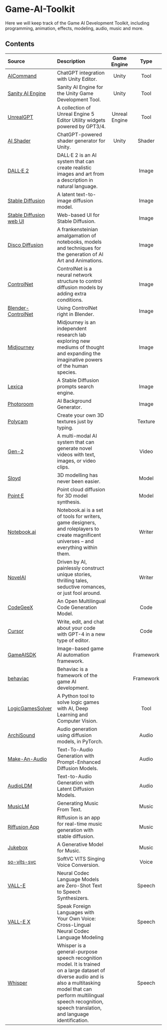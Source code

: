 # Game-AI-Toolkit

Here we will keep track of the Game AI Development Toolkit, including programming, animation, effects, modeling, audio, music and more.

## Contents

| Source                                                             | Description                                                                                                                                                                                                                                  |  Game Engine  |   Type   |
| :----------------------------------------------------------------- | :------------------------------------------------------------------------------------------------------------------------------------------------------------------------------------------------------------------------------------------- | :-----------: | :-------: |
| [AICommand](https://github.com/keijiro/AICommand)                     | ChatGPT integration with Unity Editor.                                                                                                                                                                                                       |     Unity     |   Tool   |
| [Sanity AI Engine](https://github.com/tosos/SanityEngine)             | Sanity AI Engine for the Unity Game Development Tool.                                                                                                                                                                                        |     Unity     |   Tool   |
| [UnrealGPT](https://github.com/TREE-Ind/UnrealGPT)                    | A collection of Unreal Engine 5 Editor Utility widgets powered by GPT3/4.                                                                                                                                                                    | Unreal Engine |   Tool   |
| [AI Shader](https://github.com/keijiro/AIShader)                      | ChatGPT-powered shader generator for Unity.                                                                                                                                                                                                  |     Unity     |  Shader  |
| [DALL·E 2](https://openai.com/product/dall-e-2)                      | DALL·E 2 is an AI system that can create realistic images and art from a description in natural language.                                                                                                                                   |              |   Image   |
| [Stable Diffusion](https://github.com/CompVis/stable-diffusion)       | A latent text-to-image diffusion model.                                                                                                                                                                                                      |              |   Image   |
| [Stable Diffusion web UI](https://github.com/Sygil-Dev/sygil-webui)   | Web-based UI for Stable Diffusion.                                                                                                                                                                                                           |              |   Image   |
| [Disco Diffusion](https://github.com/alembics/disco-diffusion)        | A frankensteinian amalgamation of notebooks, models and techniques for the generation of AI Art and Animations.                                                                                                                              |              |   Image   |
| [ControlNet](https://github.com/lllyasviel/ControlNet)                | ControlNet is a neural network structure to control diffusion models by adding extra conditions.                                                                                                                                             |              |   Image   |
| [Blender-ControlNet](https://github.com/coolzilj/Blender-ControlNet)  | Using ControlNet right in Blender.                                                                                                                                                                                                           |              |   Image   |
| [Midjourney](https://www.midjourney.com/)                             | Midjourney is an independent research lab exploring new mediums of thought and expanding the imaginative powers of the human species.                                                                                                        |              |   Image   |
| [Lexica](https://lexica.art/)                                         | A Stable Diffusion prompts search engine.                                                                                                                                                                                                    |              |   Image   |
| [Photoroom](https://www.photoroom.com/backgrounds)                    | AI Background Generator.                                                                                                                                                                                                                     |              |   Image   |
| [Polycam](https://poly.cam/material-generator)                        | Create your own 3D textures just by typing.                                                                                                                                                                                                  |              |  Texture  |
| [Gen-2](https://research.runwayml.com/gen2)                           | A multi-modal AI system that can generate novel videos with text, images, or video clips.                                                                                                                                                    |              |   Video   |
| [Sloyd](https://www.sloyd.ai/)                                        | 3D modelling has never been easier.                                                                                                                                                                                                          |              |   Model   |
| [Point·E](https://github.com/openai/point-e)                         | Point cloud diffusion for 3D model synthesis.                                                                                                                                                                                                |              |   Model   |
| [Notebook.ai](https://github.com/indentlabs/notebook)                 | Notebook.ai is a set of tools for writers, game designers, and roleplayers to create magnificent universes – and everything within them.                                                                                                    |              |  Writer  |
| [NovelAI](https://novelai.net/)                                       | Driven by AI, painlessly construct unique stories, thrilling tales, seductive romances, or just fool around.                                                                                                                                 |              |  Writer  |
| [CodeGeeX](https://github.com/THUDM/CodeGeeX)                         | An Open Multilingual Code Generation Model.                                                                                                                                                                                                  |              |   Code   |
| [Cursor](https://www.cursor.so/)                                      | Write, edit, and chat about your code with GPT-4 in a new type of editor.                                                                                                                                                                    |              |   Code   |
| [GameAISDK](https://github.com/Tencent/GameAISDK)                     | Image-based game AI automation framework.                                                                                                                                                                                                    |              | Framework |
| [behaviac](https://github.com/Tencent/behaviac)                       | Behaviac is a framework of the game AI development.                                                                                                                                                                                          |              | Framework |
| [LogicGamesSolver](https://github.com/fabridigua/LogicGamesSolver)    | A Python tool to solve logic games with AI, Deep Learning and Computer Vision.                                                                                                                                                               |              |   Tool   |
| [ArchiSound](https://github.com/archinetai/audio-diffusion-pytorch)   | Audio generation using diffusion models, in PyTorch.                                                                                                                                                                                         |              |   Audio   |
| [Make-An-Audio](https://text-to-audio.github.io/)                     | Text-To-Audio Generation with Prompt-Enhanced Diffusion Models.                                                                                                                                                                              |              |   Audio   |
| [AudioLDM](https://audioldm.github.io/)                               | Text-to-Audio Generation with Latent Diffusion Models.                                                                                                                                                                                       |              |   Audio   |
| [MusicLM](https://google-research.github.io/seanet/musiclm/examples/) | Generating Music From Text.                                                                                                                                                                                                                  |              |   Music   |
| [Riffusion App](https://github.com/riffusion/riffusion-app)           | Riffusion is an app for real-time music generation with stable diffusion.                                                                                                                                                                    |              |   Music   |
| [Jukebox](https://github.com/openai/jukebox)                          | A Generative Model for Music.                                                                                                                                                                                                                |              |   Music   |
| [so-vits-svc](https://github.com/svc-develop-team/so-vits-svc)        | SoftVC VITS Singing Voice Conversion.                                                                                                                                                                                                        |              |   Voice   |
| [VALL-E](https://valle-demo.github.io/)                               | Neural Codec Language Models are Zero-Shot Text to Speech Synthesizers.                                                                                                                                                                      |              |  Speech  |
| [VALL-E X](https://vallex-demo.github.io/)                            | Speak Foreign Languages with Your Own Voice: Cross-Lingual Neural Codec Language Modeling                                                                                                                                                    |              |  Speech  |
| [Whisper](https://github.com/openai/whisper)                          | Whisper is a general-purpose speech recognition model. It is trained on a large dataset of diverse audio and is also a multitasking model that can perform multilingual speech recognition, speech translation, and language identification. |              |  Speech  |
